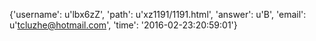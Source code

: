 {'username': u'lbx6zZ', 'path': u'xz1191/1191.html', 'answer': u'B', 'email': u'tcluzhe@hotmail.com', 'time': '2016-02-23:20:59:01'}